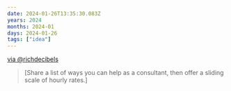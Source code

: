 ```yaml
---
date: 2024-01-26T13:35:30.083Z
years: 2024
months: 2024-01
days: 2024-01-26
tags: ["idea"]
---
```

[via @richdecibels](https://twitter.com/richdecibels/status/1712375858910970041)

> [Share a list of ways you can help as a consultant, then offer a sliding scale of hourly rates.]

